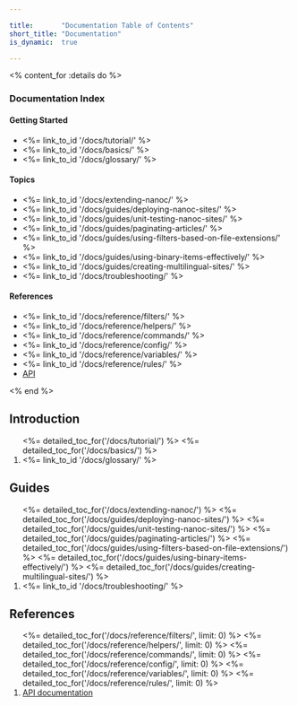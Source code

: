 ```yaml
---

title:       "Documentation Table of Contents"
short_title: "Documentation"
is_dynamic:  true

---
```


<% content_for :details do %>
	<h3>Documentation Index</h3>
	<h4>Getting Started</h4>
	<ul>
		<li><%= link_to_id '/docs/tutorial/' %></li>
		<li><%= link_to_id '/docs/basics/' %></li>
		<li><%= link_to_id '/docs/glossary/' %></li>
	</ul>
	<h4>Topics</h4>
	<ul>
		<li><%= link_to_id '/docs/extending-nanoc/' %></li>
		<li><%= link_to_id '/docs/guides/deploying-nanoc-sites/' %></li>
		<li><%= link_to_id '/docs/guides/unit-testing-nanoc-sites/' %></li>
		<li><%= link_to_id '/docs/guides/paginating-articles/' %></li>
		<li><%= link_to_id '/docs/guides/using-filters-based-on-file-extensions/' %></li>
		<li><%= link_to_id '/docs/guides/using-binary-items-effectively/' %></li>
		<li><%= link_to_id '/docs/guides/creating-multilingual-sites/' %></li>
		<li><%= link_to_id '/docs/troubleshooting/' %></li>
	</ul>
	<h4>References</h4>
	<ul>
		<li><%= link_to_id '/docs/reference/filters/' %></li>
		<li><%= link_to_id '/docs/reference/helpers/' %></li>
		<li><%= link_to_id '/docs/reference/commands/' %></li>
		<li><%= link_to_id '/docs/reference/config/' %></li>
		<li><%= link_to_id '/docs/reference/variables/' %></li>
		<li><%= link_to_id '/docs/reference/rules/' %></li>
		<li><a href="/docs/api/">API</a></li>
	</ul>
<% end %>

Introduction
------------

<ol class="toc big">
  <%= detailed_toc_for('/docs/tutorial/') %>
  <%= detailed_toc_for('/docs/basics/') %>
  <li><%= link_to_id '/docs/glossary/' %></li>
</ol>

Guides
------

<ol class="toc big">
  <%= detailed_toc_for('/docs/extending-nanoc/') %>
  <%= detailed_toc_for('/docs/guides/deploying-nanoc-sites/') %>
  <%= detailed_toc_for('/docs/guides/unit-testing-nanoc-sites/') %>
  <%= detailed_toc_for('/docs/guides/paginating-articles/') %>
  <%= detailed_toc_for('/docs/guides/using-filters-based-on-file-extensions/') %>
  <%= detailed_toc_for('/docs/guides/using-binary-items-effectively/') %>
  <%= detailed_toc_for('/docs/guides/creating-multilingual-sites/') %>
  <li><%= link_to_id '/docs/troubleshooting/' %></li>
</ol>

References
----------

<ol class="toc">
  <%= detailed_toc_for('/docs/reference/filters/',   limit: 0) %>
  <%= detailed_toc_for('/docs/reference/helpers/',   limit: 0) %>
  <%= detailed_toc_for('/docs/reference/commands/',  limit: 0) %>
  <%= detailed_toc_for('/docs/reference/config/',    limit: 0) %>
  <%= detailed_toc_for('/docs/reference/variables/', limit: 0) %>
  <%= detailed_toc_for('/docs/reference/rules/',     limit: 0) %>
  <li><a href="/docs/api/">API documentation</a></li>
</ol>
